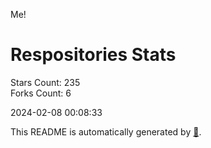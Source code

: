 Me!

# Respositories Stats
Stars Count: 235  
Forks Count: 6

2024-02-08 00:08:33  

This README is automatically generated by [🐰](https://github.com/rnitta/rnitta).
